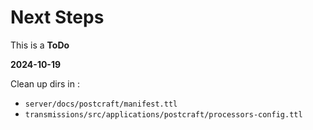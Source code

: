 # Next Steps

This is a **ToDo**

**2024-10-19**

Clean up dirs in :

* `server/docs/postcraft/manifest.ttl`
* `transmissions/src/applications/postcraft/processors-config.ttl`
